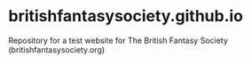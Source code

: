 # britishfantasysociety.github.io
Repository for a test website for The British Fantasy Society (britishfantasysociety.org)
